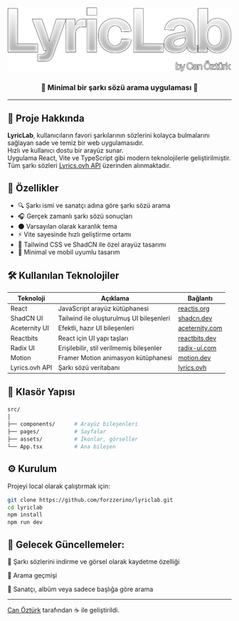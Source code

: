 <p align="center">
  <img src="public/readmelogo.png" alt="LyricLab Logo" width="800"/>
</p>
<h3 align="center">🎵 Minimal bir şarkı sözü arama uygulaması 🎵</h3>

---

## 📘 Proje Hakkında

**LyricLab**, kullanıcıların favori şarkılarının sözlerini kolayca bulmalarını sağlayan sade ve temiz bir web uygulamasıdır. <br/> Hızlı ve kullanıcı dostu bir arayüz sunar. <br/> Uygulama React, Vite ve TypeScript gibi modern teknolojilerle geliştirilmiştir. Tüm şarkı sözleri [Lyrics.ovh API](https://lyricsovh.docs.apiary.io/#) üzerinden alınmaktadır.

## 🚀 Özellikler

- 🔍 Şarkı ismi ve sanatçı adına göre şarkı sözü arama  
- 🎧 Gerçek zamanlı şarkı sözü sonuçları  
- 🌑 Varsayılan olarak karanlık tema  
- ⚡ Vite sayesinde hızlı geliştirme ortamı  
- 🎨 Tailwind CSS ve ShadCN ile özel arayüz tasarımı  
- 🧼 Minimal ve mobil uyumlu tasarım  

## 🛠️ Kullanılan Teknolojiler

| Teknoloji       | Açıklama                                | Bağlantı                                    |
|-----------------|------------------------------------------|---------------------------------------------|
| React           | JavaScript arayüz kütüphanesi            | [reactjs.org](https://reactjs.org/)         |
| ShadCN UI       | Tailwind ile oluşturulmuş UI bileşenleri | [shadcn.dev](https://ui.shadcn.dev/)        |
| Aceternity UI   | Efektli, hazır UI bileşenleri            | [aceternity.com](https://ui.aceternity.com) |
| Reactbits       | React için UI yapı taşları               | [reactbits.dev](https://www.reactbits.dev)  |
| Radix UI        | Erişilebilir, stil verilmemiş bileşenler | [radix-ui.com](https://www.radix-ui.com/)   |
| Motion          | Framer Motion animasyon kütüphanesi      | [motion.dev](https://motion.dev)            |
| Lyrics.ovh API  | Şarkı sözü veritabanı                    | [lyrics.ovh](https://lyricsovh.docs.apiary.io/#) |

## 📁 Klasör Yapısı
```bash
src/
│
├── components/      # Arayüz bileşenleri 
├── pages/           # Sayfalar 
├── assets/          # İkonlar, görseller
└── App.tsx          # Ana bileşen
```


## ⚙️ Kurulum

Projeyi local olarak çalıştırmak için:

```bash
git clone https://github.com/forzzerino/lyriclab.git
cd lyriclab
npm install
npm run dev
```


## 🧩 Gelecek Güncellemeler:
📝 Şarkı sözlerini indirme ve görsel olarak kaydetme özelliği

🔁 Arama geçmişi

🎤 Sanatçı, albüm veya sadece başlığa göre arama


---
[Can Öztürk](https://github.com/forzzerino) tarafından ☕ ile geliştirildi.
